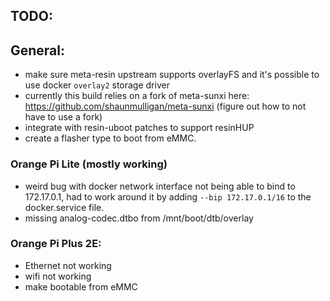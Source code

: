 ## TODO:

## General:
* make sure meta-resin upstream supports overlayFS and it's possible to use docker `overlay2` storage driver
* currently this build relies on a fork of meta-sunxi here: https://github.com/shaunmulligan/meta-sunxi (figure out how to not have to use a fork)
* integrate with resin-uboot patches to support resinHUP
* create a flasher type to boot from eMMC.

### Orange Pi Lite (mostly working)
* weird bug with docker network interface not being able to bind to 172.17.0.1, had to work around it by adding `--bip 172.17.0.1/16` to the docker.service file.
* missing analog-codec.dtbo from /mnt/boot/dtb/overlay


### Orange Pi Plus 2E:
* Ethernet not working
* wifi not working
* make bootable from eMMC